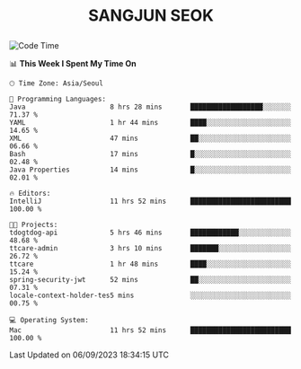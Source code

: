 <h1>
 <p align="center">
   SANGJUN SEOK
 </p>
</h1>

<!--START_SECTION:waka-->
![Code Time](http://img.shields.io/badge/Code%20Time-2%2C820%20hrs%2035%20mins-blue)

📊 **This Week I Spent My Time On** 

```text
🕑︎ Time Zone: Asia/Seoul

💬 Programming Languages: 
Java                     8 hrs 28 mins       ██████████████████░░░░░░░   71.37 % 
YAML                     1 hr 44 mins        ████░░░░░░░░░░░░░░░░░░░░░   14.65 % 
XML                      47 mins             ██░░░░░░░░░░░░░░░░░░░░░░░   06.66 % 
Bash                     17 mins             █░░░░░░░░░░░░░░░░░░░░░░░░   02.48 % 
Java Properties          14 mins             █░░░░░░░░░░░░░░░░░░░░░░░░   02.01 % 

🔥 Editors: 
IntelliJ                 11 hrs 52 mins      █████████████████████████   100.00 % 

🐱‍💻 Projects: 
tdogtdog-api             5 hrs 46 mins       ████████████░░░░░░░░░░░░░   48.68 % 
ttcare-admin             3 hrs 10 mins       ███████░░░░░░░░░░░░░░░░░░   26.72 % 
ttcare                   1 hr 48 mins        ████░░░░░░░░░░░░░░░░░░░░░   15.24 % 
spring-security-jwt      52 mins             ██░░░░░░░░░░░░░░░░░░░░░░░   07.31 % 
locale-context-holder-tes5 mins              ░░░░░░░░░░░░░░░░░░░░░░░░░   00.75 % 

💻 Operating System: 
Mac                      11 hrs 52 mins      █████████████████████████   100.00 % 
```


 Last Updated on 06/09/2023 18:34:15 UTC
<!--END_SECTION:waka-->
